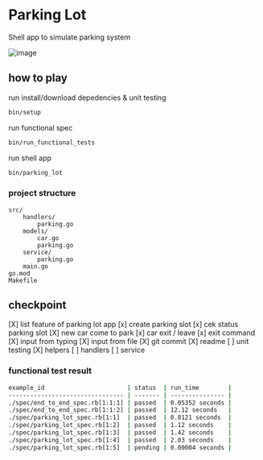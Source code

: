 # Parking Lot

Shell app to simulate parking system

![image](https://user-images.githubusercontent.com/5858756/56428038-330dfc00-62e8-11e9-8a79-8b3261062f74.png)

## how to play

run install/download depedencies  & unit testing

```bash
bin/setup
```

run functional spec

```bash
bin/run_functional_tests
```

run shell app

```bash
bin/parking_lot
```

### project structure

```
src/
    handlers/
        parking.go
    models/
        car.go
        parking.go
    service/
        parking.go
    main.go
go.mod
Makefile
```

## checkpoint
[X] list feature of parking lot app
    [x] create parking slot
    [x] cek status parking slot
    [X] new car come to park
    [x] car exit / leave
    [x] exit command
    [X] input from typing
    [X] input from file
[X] git commit
[X] readme
[ ] unit testing
    [X] helpers
    [ ] handlers
    [ ] service


### functional test result
```bash
example_id                       | status  | run_time        |
-------------------------------- | ------- | --------------- |
./spec/end_to_end_spec.rb[1:1:1] | passed  | 0.05352 seconds |
./spec/end_to_end_spec.rb[1:1:2] | passed  | 12.12 seconds   |
./spec/parking_lot_spec.rb[1:1]  | passed  | 0.8121 seconds  |
./spec/parking_lot_spec.rb[1:2]  | passed  | 1.12 seconds    |
./spec/parking_lot_spec.rb[1:3]  | passed  | 1.42 seconds    |
./spec/parking_lot_spec.rb[1:4]  | passed  | 2.03 seconds    |
./spec/parking_lot_spec.rb[1:5]  | pending | 0.00004 seconds |
```
